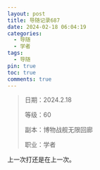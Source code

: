 ```yaml
---
layout: post
title: 导随记录687
date: 2024-02-18 06:04:19
categories:
  - 导随
  - 学者
tags:
  - 导随
pin: true
toc: true
comments: true
---
```

> 日期：2024.2.18
>
> 等级：60
>
> 副本：博物战舰无限回廊
>
> 职业：学者

上一次打还是在上一次。
